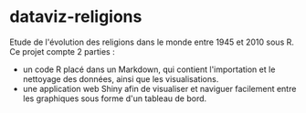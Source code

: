 # dataviz-religions
Etude de l'évolution des religions dans le monde entre 1945 et 2010 sous R.
Ce projet compte 2 parties : 
- un code R placé dans un Markdown, qui contient l'importation et le nettoyage des données, ainsi que les visualisations. 
- une application web Shiny afin de visualiser et naviguer facilement entre les graphiques sous forme d'un tableau de bord.
